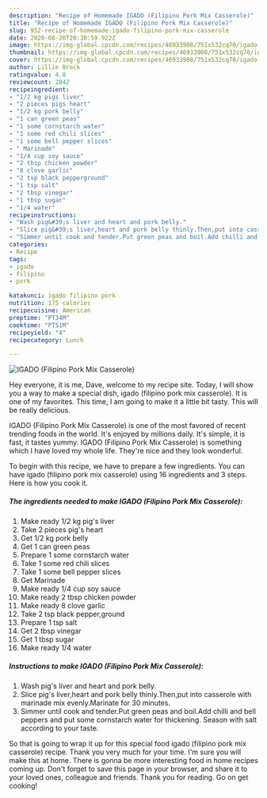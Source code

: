 ```yaml
---
description: "Recipe of Homemade IGADO (Filipino Pork Mix Casserole)"
title: "Recipe of Homemade IGADO (Filipino Pork Mix Casserole)"
slug: 952-recipe-of-homemade-igado-filipino-pork-mix-casserole
date: 2020-08-26T20:30:59.922Z
image: https://img-global.cpcdn.com/recipes/46933908/751x532cq70/igado-filipino-pork-mix-casserole-recipe-main-photo.jpg
thumbnail: https://img-global.cpcdn.com/recipes/46933908/751x532cq70/igado-filipino-pork-mix-casserole-recipe-main-photo.jpg
cover: https://img-global.cpcdn.com/recipes/46933908/751x532cq70/igado-filipino-pork-mix-casserole-recipe-main-photo.jpg
author: Lillie Brock
ratingvalue: 4.8
reviewcount: 2042
recipeingredient:
- "1/2 kg pigs liver"
- "2 pieces pigs heart"
- "1/2 kg pork belly"
- "1 can green peas"
- "1 some cornstarch water"
- "1 some red chili slices"
- "1 some bell pepper slices"
- " Marinade"
- "1/4 cup soy sauce"
- "2 tbsp chicken powder"
- "8 clove garlic"
- "2 tsp black pepperground"
- "1 tsp salt"
- "2 tbsp vinegar"
- "1 tbsp sugar"
- "1/4 water"
recipeinstructions:
- "Wash pig&#39;s liver and heart and pork belly."
- "Slice pig&#39;s liver,heart and pork belly thinly.Then,put into casserole with marinade mix  evenly.Marinate for 30 minutes."
- "Simmer until cook and tender.Put green peas and boil.Add chilli and bell peppers and put some cornstarch water for thickening. Season with salt according to your taste."
categories:
- Recipe
tags:
- igado
- filipino
- pork

katakunci: igado filipino pork 
nutrition: 175 calories
recipecuisine: American
preptime: "PT34M"
cooktime: "PT51M"
recipeyield: "4"
recipecategory: Lunch

---
```



![IGADO (Filipino Pork Mix Casserole)](https://img-global.cpcdn.com/recipes/46933908/751x532cq70/igado-filipino-pork-mix-casserole-recipe-main-photo.jpg)

Hey everyone, it is me, Dave, welcome to my recipe site. Today, I will show you a way to make a special dish, igado (filipino pork mix casserole). It is one of my favorites. This time, I am going to make it a little bit tasty. This will be really delicious.



IGADO (Filipino Pork Mix Casserole) is one of the most favored of recent trending foods in the world. It's enjoyed by millions daily. It's simple, it is fast, it tastes yummy. IGADO (Filipino Pork Mix Casserole) is something which I have loved my whole life. They're nice and they look wonderful.


To begin with this recipe, we have to prepare a few ingredients. You can have igado (filipino pork mix casserole) using 16 ingredients and 3 steps. Here is how you cook it.

<!--inarticleads1-->

##### The ingredients needed to make IGADO (Filipino Pork Mix Casserole):

1. Make ready 1/2 kg pig&#39;s liver
1. Take 2 pieces pig&#39;s heart
1. Get 1/2 kg pork belly
1. Get 1 can green peas
1. Prepare 1 some cornstarch water
1. Take 1 some red chili slices
1. Take 1 some bell pepper slices
1. Get  Marinade
1. Make ready 1/4 cup soy sauce
1. Make ready 2 tbsp chicken powder
1. Make ready 8 clove garlic
1. Take 2 tsp black pepper,ground
1. Prepare 1 tsp salt
1. Get 2 tbsp vinegar
1. Get 1 tbsp sugar
1. Make ready 1/4 water




<!--inarticleads2-->

##### Instructions to make IGADO (Filipino Pork Mix Casserole):

1. Wash pig&#39;s liver and heart and pork belly.
1. Slice pig&#39;s liver,heart and pork belly thinly.Then,put into casserole with marinade mix  evenly.Marinate for 30 minutes.
1. Simmer until cook and tender.Put green peas and boil.Add chilli and bell peppers and put some cornstarch water for thickening. Season with salt according to your taste.




So that is going to wrap it up for this special food igado (filipino pork mix casserole) recipe. Thank you very much for your time. I'm sure you will make this at home. There is gonna be more interesting food in home recipes coming up. Don't forget to save this page in your browser, and share it to your loved ones, colleague and friends. Thank you for reading. Go on get cooking!
